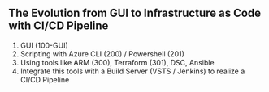 ## The Evolution from GUI to Infrastructure as Code with CI/CD Pipeline

1. GUI (100-GUI)
2. Scripting with Azure CLI (200) / Powershell (201)
3. Using tools like ARM (300), Terraform (301), DSC, Ansible
4. Integrate this tools with a Build Server (VSTS / Jenkins) to realize a CI/CD Pipeline
